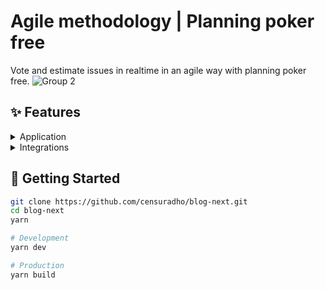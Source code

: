 
# Agile methodology | Planning poker free

Vote and estimate issues in realtime in an agile way with planning poker free. 
![Group 2](https://user-images.githubusercontent.com/49209628/211171772-44c72da7-24eb-4b88-a966-c76e3a15c9a6.png)

## ✨ Features

<details>
  <summary>Application</summary>
  <br />
  <ul>
    <li>Is realtime, all changes are reflected in realtime for all players</li>
    <li>Create issues to be voted on</li>
    <li>Remove issues from board</li>
    <li>Issue featured</li>
    <li>Vote and rate with the fobonacci system</li>
    <li>players joins</li>
    <li>player display name</li>
    <li>Remove players</li>
    <li>Featured on current player</li>
    <li>Countdown to display estimates</li>
    <li>Cards with estimates hidden until the end of the countdown</li>
    <li>Send events to via Google Analytics</li>
  </ul>
  </details>
  
  <details>
  <summary>Integrations</summary>
  <br />
  <ul>
    <li>Google analytics 4</li>
  </ul>
  </details>

## 🎌 Getting Started

```bash
git clone https://github.com/censuradho/blog-next.git
cd blog-next
yarn

# Development
yarn dev

# Production
yarn build
```
